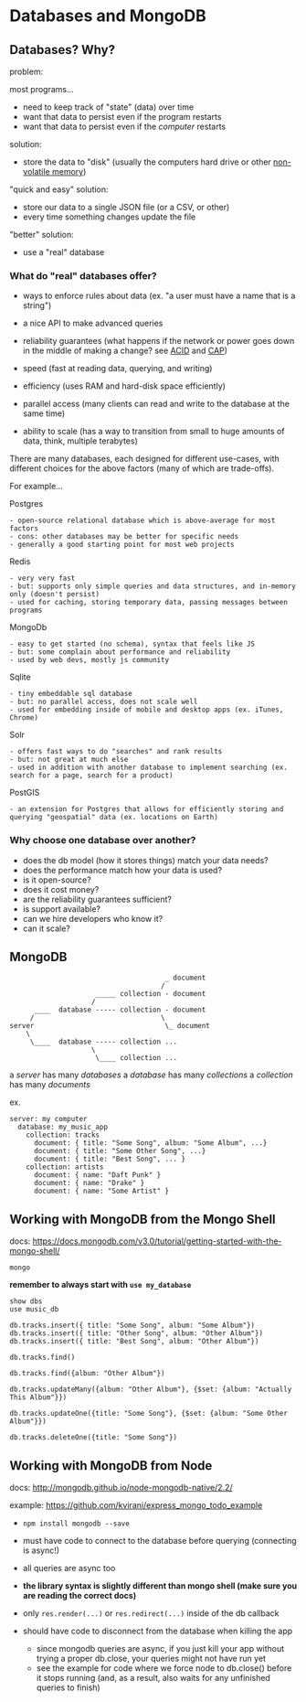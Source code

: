 # Databases and MongoDB

## Databases? Why?

problem:

most programs...

 - need to keep track of "state" (data) over time
 - want that data to persist even if the program restarts
 - want that data to persist even if the *computer* restarts

solution:

 - store the data to "disk" (usually the computers hard drive or other [non-volatile memory](https://en.wikipedia.org/wiki/Non-volatile_memory))

"quick and easy" solution:

  - store our data to a single JSON file (or a CSV, or other)
  - every time something changes update the file

"better" solution:
 
  - use a "real" database


### What do "real" databases offer?

  - ways to enforce rules about data
    (ex. "a user must have a name that is a string")

  - a nice API to make advanced queries

  - reliability guarantees
    (what happens if the network or power goes down in the middle of making a change? see [ACID](https://en.wikipedia.org/wiki/ACID) and [CAP](https://en.wikipedia.org/wiki/CAP_theorem))
  
  - speed
    (fast at reading data, querying, and writing)

  - efficiency 
    (uses RAM and hard-disk space efficiently)

  - parallel access
    (many clients can read and write to the database at the same time)

  - ability to scale
    (has a way to transition from small to huge amounts of data, think, multiple terabytes)


There are many databases, each designed for different use-cases, with different choices for the above factors (many of which are trade-offs).

For example...

  Postgres

    - open-source relational database which is above-average for most factors
    - cons: other databases may be better for specific needs
    - generally a good starting point for most web projects

  Redis 

    - very very fast
    - but: supports only simple queries and data structures, and in-memory only (doesn't persist)
    - used for caching, storing temporary data, passing messages between programs

  MongoDb 

    - easy to get started (no schema), syntax that feels like JS
    - but: some complain about performance and reliability
    - used by web devs, mostly js community

  Sqlite 

    - tiny embeddable sql database
    - but: no parallel access, does not scale well
    - used for embedding inside of mobile and desktop apps (ex. iTunes, Chrome)

  Solr
  
    - offers fast ways to do "searches" and rank results
    - but: not great at much else
    - used in addition with another database to implement searching (ex. search for a page, search for a product)

  PostGIS

    - an extension for Postgres that allows for efficiently storing and querying "geospatial" data (ex. locations on Earth)


### Why choose one database over another?

 - does the db model (how it stores things) match your data needs?
 - does the performance match how your data is used?
 - is it open-source?
 - does it cost money?
 - are the reliability guarantees sufficient?
 - is support available?
 - can we hire developers who know it?
 - can it scale?


## MongoDB

```
                                      _ document
                                     /
                     _____ collection - document
                    /
      ____  database ----- collection - document
     /                               \ 
server                                \_ document
    \
     \____  database ----- collection ...
                    \
                     \____ collection ...
```
      
a *server* has many *databases*
a *database* has many *collections*
a *collection* has many *documents*

ex.
```
server: my computer
  database: my_music_app
    collection: tracks
      document: { title: "Some Song", album: "Some Album", ...}
      document: { title: "Some Other Song", ...}
      document: { title: "Best Song", ... }
    collection: artists
      document: { name: "Daft Punk" }
      document: { name: "Drake" }
      document: { name: "Some Artist" }

```


## Working with MongoDB from the Mongo Shell

docs: https://docs.mongodb.com/v3.0/tutorial/getting-started-with-the-mongo-shell/

`mongo`

**remember to always start with `use my_database`**

```
show dbs
use music_db

db.tracks.insert({ title: "Some Song", album: "Some Album"})
db.tracks.insert({ title: "Other Song", album: "Other Album"})
db.tracks.insert({ title: "Best Song", album: "Other Album"})

db.tracks.find()

db.tracks.find({album: "Other Album"})

db.tracks.updateMany({album: "Other Album"}, {$set: {album: "Actually This Album"}})

db.tracks.updateOne({title: "Some Song"}, {$set: {album: "Some Other Album"}})

db.tracks.deleteOne({title: "Some Song"})
```



## Working with MongoDB from Node

docs: http://mongodb.github.io/node-mongodb-native/2.2/

example: https://github.com/kvirani/express_mongo_todo_example

- ``npm install mongodb --save``

- must have code to connect to the database before querying (connecting is async!)

- all queries are async too

- **the library syntax is slightly different than mongo shell (make sure you are reading the correct docs)**

- only `res.render(...)` or `res.redirect(...)` inside of the db callback

- should have code to disconnect from the database when killing the app
  - since mongodb queries are async, if you just kill your app without trying a proper db.close,  your queries might not have run yet
  - see the example for code where we force node to db.close() before it stops running (and, as a result, also waits for any unfinished queries to finish)



